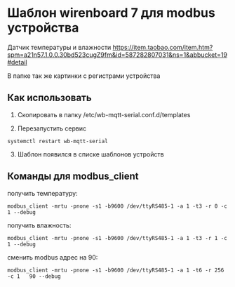 # Шаблон wirenboard 7 для modbus устройства

Датчик температуры и влажности https://item.taobao.com/item.htm?spm=a21n57.1.0.0.30bd523cugZ9fm&id=587282807031&ns=1&abbucket=19#detail

В папке так же картинки с регистрами устройства


## Как использовать 

1. Скопировать в папку /etc/wb-mqtt-serial.conf.d/templates

2. Перезапустить сервис 
```
systemctl restart wb-mqtt-serial
```
3. Шаблон появился в списке шаблонов устройств

## Команды для modbus_client
получить температуру:

```
modbus_client -mrtu -pnone -s1 -b9600 /dev/ttyRS485-1 -a 1 -t3 -r 0 -c 1 --debug
```


получить влажность:
```
modbus_client -mrtu -pnone -s1 -b9600 /dev/ttyRS485-1 -a 1 -t3 -r 1 -c 1 --debug

```


сменить modbus адрес на 90:
```
modbus_client -mrtu -pnone -s1 -b9600 /dev/ttyRS485-1 -a 1 -t6 -r 256 -c 1   90 --debug
```
